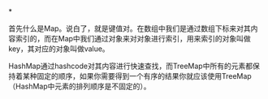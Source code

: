 <!--
{
"name":"201508"
"author": "ckeyer",
"head": "http://blog.ckeyer.com/blog/img/logo_l.jpg",
"date": "2015-08-29",
"title": "HashMap和TreeMap",
"tags": ["编程语言", "数据结构", "Golang"],
"category": ["Golang", "学习笔记"],
"status": "publish",
"summary": "简单介绍一下HashMap和TreeMap的实现和区别。"
}
-->

*[]()

首先什么是Map。说白了，就是键值对。在数组中我们是通过数组下标来对其内容索引的，而在Map中我们通过对象来对对象进行索引，用来索引的对象叫做key，其对应的对象叫做value。

HashMap通过hashcode对其内容进行快速查找，而TreeMap中所有的元素都保持着某种固定的顺序，如果你需要得到一个有序的结果你就应该使用TreeMap（HashMap中元素的排列顺序是不固定的）。




